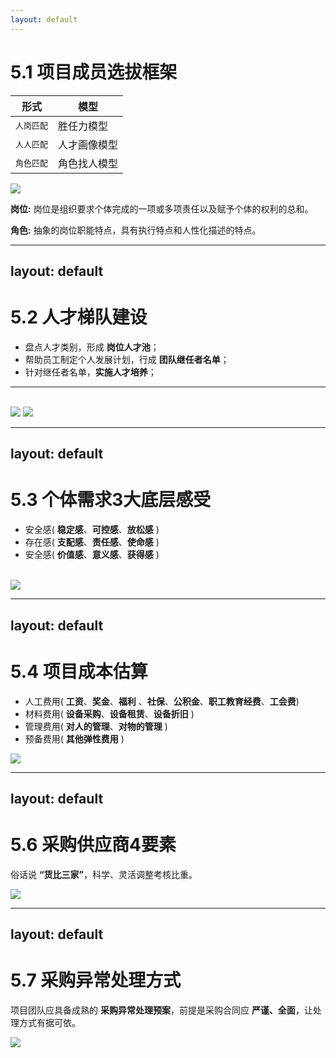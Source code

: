 ```yaml
---
layout: default
---
```


# 5.1 项目成员选拔框架
<div class="grid grid-cols-2">
<div class="mt-6">

|   **形式**  |  **模型**  |
| --- | --- |
| <kbd>人岗匹配</kbd> | 胜任力模型 |
| <kbd>人人匹配</kbd> | 人才画像模型 |
| <kbd>角色匹配</kbd> | 角色找人模型 |

</div>
<img src="/5/项目成员选拔框架.jpg" class="w-70 ml-10 float-right">
</div>
<div>

  **岗位:** 岗位是组织要求个体完成的一项或多项责任以及赋予个体的权利的总和。
</div>
<div>

  **角色:** 抽象的岗位职能特点，具有执行特点和人性化描述的特点。
</div>
<!-- 
    “岗位”是企业<组织架构>中一个确定的节点。所以，“岗位”一般都有定编，缺了就要补上，所谓“一个萝卜一个坑”。
    “角色”是因“业务活动”而产生的，对应的是一组“业务活动”。比如，“项目经理”是一个“角色”，而不是一个“岗位”，当项目启动时，才明确需要项目经理，此时可以选派任何“岗位”上的人来担当这个“角色”，只要这个人能胜任。
 -->

---
layout: default
---
# 5.2 人才梯队建设
- 盘点人才类别，形成 **岗位人才池**；
- 帮助员工制定个人发展计划，行成 **团队继任者名单**；
- 针对继任者名单，**实施人才培养**；
*****
<br>
<div class="flex justify-start">
<img src="/5/人才梯队建设1.jpg" class="w-1/3 mx-4">
<img src="/5/人才梯队建设2.jpg" class="w-1/3 mx-4">
</div>

<!-- 
    提升团队健壮性
 -->

---
layout: default
---
# 5.3 个体需求3大底层感受
- 安全感( **稳定感**、**可控感**、**放松感** ) 
- 存在感( **支配感**、**责任感**、**使命感** ) 
- 安全感( **价值感**、**意义感**、**获得感** ) 

<br>
<div class="flex justify-start">
<img src="/5/3大底层感受.jpg" class="w-1/3 mx-4">
</div>

<!-- 
    激励员工，提升团队竞争力
 -->
 
---
layout: default
---
# 5.4 项目成本估算
- 人工费用( **工资**、**奖金**、**福利** 、**社保**、**公积金**、**职工教育经费**、**工会费**) 
- 材料费用( **设备采购**、**设备租赁**、**设备折旧** ) 
- 管理费用( **对人的管理**、**对物的管理** ) 
- 预备费用( **其他弹性费用** ) 

<div class="flex justify-start">
<img src="/5/成本估算.jpg" class="w-2/5 mx-2">
</div>

<!-- 
    对项目全过程需要的各项费用的估算，可参考老旧项目
 -->

---
layout: default
---
# 5.6 采购供应商4要素
俗话说 **“货比三家”**，科学、灵活调整考核比重。

<div class="flex justify-start">
<img src="/5/供应商4要素.jpg" class="w-3/5 mx-2">
</div>

<!-- 
    十分害怕价格比重过大选择不靠谱的供应商
 -->
 
---
layout: default
---
# 5.7 采购异常处理方式
项目团队应具备成熟的 **采购异常处理预案**，前提是采购合同应 **严谨、全面**，让处理方式有据可依。

<div class="flex justify-start">
<img src="/5/采购异常处理.jpg" class="w-2/5 mx-2">
</div>

<!-- 
    漏洞百出的采购合同终究害人害己
 -->
